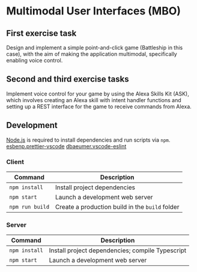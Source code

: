 # Multimodal User Interfaces (MBO)

## First exercise task

Design and implement a simple point-and-click game (Battleship in this case), with the aim of making the application multimodal, specifically enabling voice control.

## Second and third exercise tasks

Implement voice control for your game by using the Alexa Skills Kit (ASK), which involves creating an Alexa skill with intent handler functions and setting up a REST interface for the game to receive commands from Alexa.

## Development

[Node.js](https://nodejs.org) is required to install dependencies and run scripts via `npm`.
[esbenp.prettier-vscode](https://marketplace.visualstudio.com/items?itemName=esbenp.prettier-vscode)
[dbaeumer.vscode-eslint](https://marketplace.visualstudio.com/items?itemName=dbaeumer.vscode-eslint)

### Client

| Command          | Description                                      |
| ---------------- | ------------------------------------------------ |
| `npm install`    | Install project dependencies                     |
| `npm start`      | Launch a development web server                  |
| `npm run build`  | Create a production build in the `build` folder  |

### Server

| Command          | Description                                      |
| ---------------- | ------------------------------------------------ |
| `npm install`    | Install project dependencies; compile Typescript |
| `npm start`      | Launch a development web server                  |

